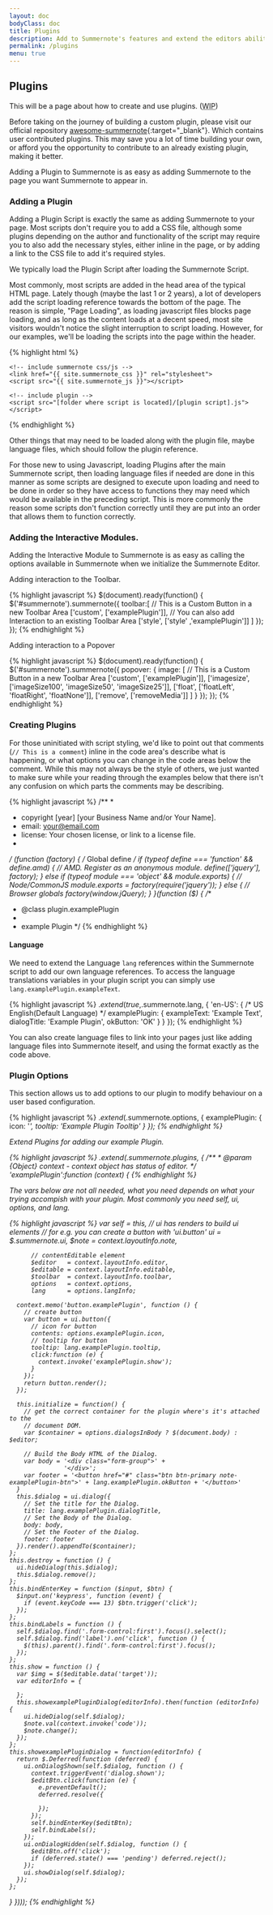 ```yaml
---
layout: doc
bodyClass: doc
title: Plugins
description: Add to Summernote's features and extend the editors abilities
permalink: /plugins
menu: true
---
```


## Plugins

This will be a page about how to create and use plugins. (<abbr title="Work In Process">WIP</abbr>)

Before taking on the journey of building a custom plugin, please visit our official repository [awesome-summernote](https://github.com/summernote/awesome-summernote){:target="_blank"}. Which contains user contributed plugins. This may save you a lot of time building your own, or afford you the opportunity to contribute to an already existing plugin, making it better.

Adding a Plugin to Summernote is as easy as adding Summernote to the page you want Summernote to appear in.

### Adding a Plugin
Adding a Plugin Script is exactly the same as adding Summernote to your page.
Most scripts don't require you to add a CSS file, although some plugins depending on the author and functionality of the script may require you to also add the necessary styles, either inline in the page, or by adding a link to the CSS file to add it's required styles.

We typically load the Plugin Script after loading the Summernote Script.

Most commonly, most scripts are added in the head area of the typical HTML page. Lately though (maybe the last 1 or 2 years), a lot of developers add the script loading reference towards the bottom of the page. The reason is simple, "Page Loading", as loading javascript files blocks page loading, and as long as the content loads at a decent speed, most site visitors wouldn't notice the slight interruption to script loading. However, for our examples, we'll be loading the scripts into the page within the header.

{% highlight html %}
<!DOCTYPE html>
<html lang="en">
  <head>
    <!-- include libraries(jQuery, bootstrap) -->
    <link href="{{ site.bootstrap_css }}" rel="stylesheet">
    <script src="{{ site.jquery_js }}"></script> 
    <script src="{{ site.bootstrap_js }}"></script> 

    <!-- include summernote css/js -->
    <link href="{{ site.summernote_css }}" rel="stylesheet">
    <script src="{{ site.summernote_js }}"></script>
    
    <!-- include plugin -->
    <script src="[folder where script is located]/[plugin script].js"></script>
  </head>
  <body>
{% endhighlight %}

Other things that may need to be loaded along with the plugin file, maybe language files, which should follow the plugin reference.

For those new to using Javascript, loading Plugins after the main Summernote script, then loading language files if needed are done in this manner as some scripts are designed to execute upon loading and need to be done in order so they have access to functions they may need which would be available in the preceding script. This is more commonly the reason some scripts don't function correctly until they are put into an order that allows them to function correctly.

### Adding the Interactive Modules.
Adding the Interactive Module to Summernote is as easy as calling the options available in Summernote when we initialize the Summernote Editor.

Adding interaction to the Toolbar.

{% highlight javascript %}
$(document).ready(function() {
  $('#summernote').summernote({
    toolbar:[
      // This is a Custom Button in a new Toolbar Area
      ['custom', ['examplePlugin']],
      // You can also add Interaction to an existing Toolbar Area
      ['style', ['style' ,'examplePlugin']]
    ]
  });
});
{% endhighlight %}

Adding interaction to a Popover

{% highlight javascript %}
$(document).ready(function() {
  $('#summernote').summernote({
    popover: {
      image: [
        // This is a Custom Button in a new Toolbar Area
        ['custom', ['examplePlugin']],
        ['imagesize', ['imageSize100', 'imageSize50', 'imageSize25']],
        ['float', ['floatLeft', 'floatRight', 'floatNone']],
        ['remove', ['removeMedia']]
      ]
    }
  });
});
{% endhighlight %}

### Creating Plugins
For those uninitiated with script styling, we'd like to point out that comments (`// This is a comment`) inline in the code area's describe what is happening, or what options you can change in the code areas below the comment. While this may not always be the style of others, we just wanted to make sure while your reading through the examples below that there isn't any confusion on which parts the comments may be describing.

{% highlight javascript %}
/**
 * 
 * copyright [year] [your Business Name and/or Your Name].
 * email: your@email.com
 * license: Your chosen license, or link to a license file.
 * 
 */
(function (factory) {
  /* Global define */
  if (typeof define === 'function' && define.amd) {
    // AMD. Register as an anonymous module.
    define(['jquery'], factory);
  } else if (typeof module === 'object' && module.exports) {
    // Node/CommonJS
    module.exports = factory(require('jquery'));
  } else {
    // Browser globals
    factory(window.jQuery);
  }
}(function ($) {
/**
 * @class plugin.examplePlugin
 *
 * example Plugin
*/
{% endhighlight %}

#### Language
We need to extend the Language `lang` references within the Summernote script to add our own language references.
To access the language translations variables in your plugin script you can simply use `lang.examplePlugin.exampleText`.

{% highlight javascript %}
  $.extend(true,$.summernote.lang, {
    'en-US': { /* US English(Default Language) */
      examplePlugin: {
        exampleText: 'Example Text',
        dialogTitle: 'Example Plugin',
        okButton: 'OK'
      }
    }
  });
{% endhighlight %}

You can also create language files to link into your pages just like adding language files into Summernote iteself, and using the format exactly as the code above.

### Plugin Options
This section allows us to add options to our plugin to modify behaviour on a user based configuration.

{% highlight javascript %}
  $.extend($.summernote.options, {
    examplePlugin: {
      icon: '<i class="note-icon-pencil"/>',
      tooltip: 'Example Plugin Tooltip'
    }
  });
{% endhighlight %}

Extend Plugins for adding our example Plugin.

{% highlight javascript %}
  $.extend($.summernote.plugins, {
    /**
     *  @param {Object} context - context object has status of editor.
     */
    'examplePlugin':function (context) {
{% endhighlight %}

The vars below are not all needed, what you need depends on what your trying accompish with your plugin. Most commonly you need self, ui, options, and lang.

{% highlight javascript %}
      var self      = this,
          // ui has renders to build ui elements
          // for e.g. you can create a button with 'ui.button'
          ui        = $.summernote.ui,
          $note     = context.layoutInfo.note,

          // contentEditable element
          $editor   = context.layoutInfo.editor,
          $editable = context.layoutInfo.editable,
          $toolbar  = context.layoutInfo.toolbar,
          options   = context.options,
          lang      = options.langInfo;

      context.memo('button.examplePlugin', function () {
        // create button
        var button = ui.button({
          // icon for button
          contents: options.examplePlugin.icon,
          // tooltip for button
          tooltip: lang.examplePlugin.tooltip,
          click:function (e) {
            context.invoke('examplePlugin.show');
          }
        });
        return button.render();
      });

      this.initialize = function() {
        // get the correct container for the plugin where's it's attached to the
        // document DOM.
        var $container = options.dialogsInBody ? $(document.body) : $editor;

        // Build the Body HTML of the Dialog.
        var body = '<div class="form-group">' +
                   '</div>';
        var footer = '<button href="#" class="btn btn-primary note-examplePlugin-btn">' + lang.examplePlugin.okButton + '</button>'
      }
      this.$dialog = ui.dialog({
        // Set the title for the Dialog.
        title: lang.examplePlugin.dialogTitle,
        // Set the Body of the Dialog.
        body: body,
        // Set the Footer of the Dialog.
        footer: footer
      }).render().appendTo($container);
    };
    this.destroy = function () {
      ui.hideDialog(this.$dialog);
      this.$dialog.remove();
    };
    this.bindEnterKey = function ($input, $btn) {
      $input.on('keypress', function (event) {
        if (event.keyCode === 13) $btn.trigger('click');
      });
    };
    this.bindLabels = function () {
      self.$dialog.find('.form-control:first').focus().select();
      self.$dialog.find('label').on('click', function () {
        $(this).parent().find('.form-control:first').focus();
      });
    };
    this.show = function () {
      var $img = $($editable.data('target'));
      var editorInfo = {

      };
      this.showexamplePluginDialog(editorInfo).then(function (editorInfo) {
        ui.hideDialog(self.$dialog);
        $note.val(context.invoke('code'));
        $note.change();
      });
    };
    this.showexamplePluginDialog = function(editorInfo) {
      return $.Deferred(function (deferred) {
        ui.onDialogShown(self.$dialog, function () {
          context.triggerEvent('dialog.shown');
          $editBtn.click(function (e) {
            e.preventDefault();
            deferred.resolve({

            });
          });
          self.bindEnterKey($editBtn);
          self.bindLabels();
        });
        ui.onDialogHidden(self.$dialog, function () {
          $editBtn.off('click');
          if (deferred.state() === 'pending') deferred.reject();
        });
        ui.showDialog(self.$dialog);
      });
    };
  }
})));
{% endhighlight %}
